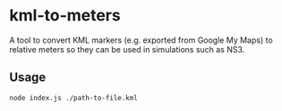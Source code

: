 # kml-to-meters

A tool to convert KML markers (e.g. exported from Google My Maps) to relative meters so they can be used in simulations such as NS3.

## Usage

```
node index.js ./path-to-file.kml
```
